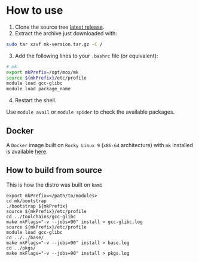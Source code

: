 # How to use
1. Clone the source tree [latest release](https://github.com/carlodefalco/mk/releases).
2. Extract the archive just downloaded with:
```bash
sudo tar xzvf mk-version.tar.gz -C /
```
3. Add the following lines to your `.bashrc` file (or equivalent):
```bash
# mk.
export mkPrefix=/opt/mox/mk
source ${mkPrefix}/etc/profile
module load gcc-glibc
module load package_name
```
4. Restart the shell.

Use `module avail` or `module spider` to check the available packages.

## Docker
A `Docker` image built on `Rocky Linux 9`
(`x86-64` architecture) with `mk` installed is available
[here](https://github.com/carlodefalco/mk/releases).

## How to build from source

This is how the distro was built on `kami`

```
export mkPrefix=</path/to/modules>
cd mk/bootstrap
./bootstrap ${mkPrefix} 
source ${mkPrefix}/etc/profile
cd ../toolchains/gcc-glibc
make mkFlags="-v --jobs=90" install > gcc-glibc.log 
source ${mkPrefix}/etc/profile
module load gcc-glibc
cd ../../base/
make mkFlags="-v --jobs=90" install > base.log 
cd ../pkgs/
make mkFlags="-v --jobs=90" install > pkgs.log 
```
